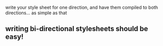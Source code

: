 write your style sheet for one direction, and have them compiled to both directions... as simple as that

## writing bi-directional stylesheets should be easy!